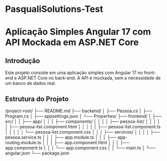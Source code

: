 # PasqualiSolutions-Test

# Aplicação Simples Angular 17 com API Mockada em ASP.NET Core

## Introdução
Este projeto consiste em uma aplicação simples com Angular 17 no front-end e ASP.NET Core no back-end. A API é mockada, sem a necessidade de um banco de dados real.

## Estrutura do Projeto
/project-root/
├── README.md
├── backend/
│ ├── Pessoa.cs
│ ├── Program.cs
│ ├── appsettings.json
│ └── Properties/
├── frontend/
│ ├── src/
│ │ ├── app/
│ │ │ ├── components/
│ │ │ │ ├── pessoa-list/
│ │ │ │ │ ├── pessoa-list.component.html
│ │ │ │ │ ├── pessoa-list.component.ts
│ │ │ │ │ └── pessoa-list.component.css
│ │ │ ├── services/
│ │ │ │ ├── pessoa.service.ts
│ │ │ ├── app.module.ts
│ │ │ ├── app-routing.module.ts
│ │ │ ├── app.component.html
│ │ │ ├── app.component.ts
│ │ │ └── app.component.css
│ │ └── main.ts
│ └── angular.json
└── package.json
